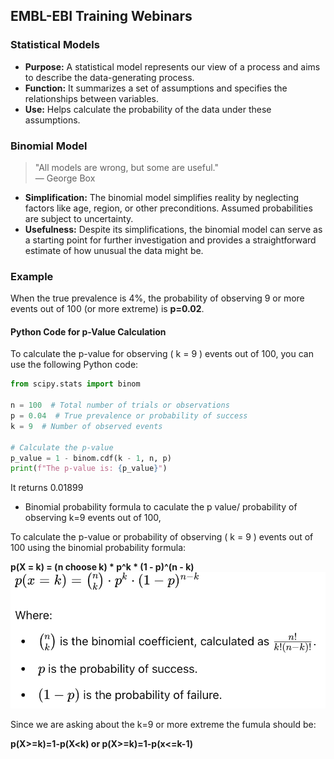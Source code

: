 ## EMBL-EBI Training Webinars

### Statistical Models

- **Purpose:** A statistical model represents our view of a process and aims to describe the data-generating process.
- **Function:** It summarizes a set of assumptions and specifies the relationships between variables.
- **Use:** Helps calculate the probability of the data under these assumptions.

### Binomial Model

> "All models are wrong, but some are useful."  
> — George Box

- **Simplification:** The binomial model simplifies reality by neglecting factors like age, region, or other preconditions. Assumed probabilities are subject to uncertainty.
- **Usefulness:** Despite its simplifications, the binomial model can serve as a starting point for further investigation and provides a straightforward estimate of how unusual the data might be.

### Example

When the true prevalence is 4%, the probability of observing 9 or more events out of 100 (or more extreme) is **p=0.02**.

#### Python Code for p-Value Calculation

To calculate the p-value for observing \( k = 9 \) events out of 100, you can use the following Python code:

```python
from scipy.stats import binom

n = 100  # Total number of trials or observations
p = 0.04  # True prevalence or probability of success
k = 9  # Number of observed events

# Calculate the p-value
p_value = 1 - binom.cdf(k - 1, n, p)
print(f"The p-value is: {p_value}")
```
It returns 0.01899 

* Binomial probability formula to caculate the p value/ probability of observing k=9 events out of 100,

To calculate the p-value or probability of observing \( k = 9 \) events out of 100 using the binomial probability formula:

**p(X = k) = (n choose k) * p^k * (1 - p)^(n - k)**
![binomial_probability_formula](images/binomial_probability_formula.png)

Since we are asking about the k=9 or more extreme
the fumula should be:

**p(X>=k)=1-p(X<k) or p(X>=k)=1-p(x<=k-1)**

